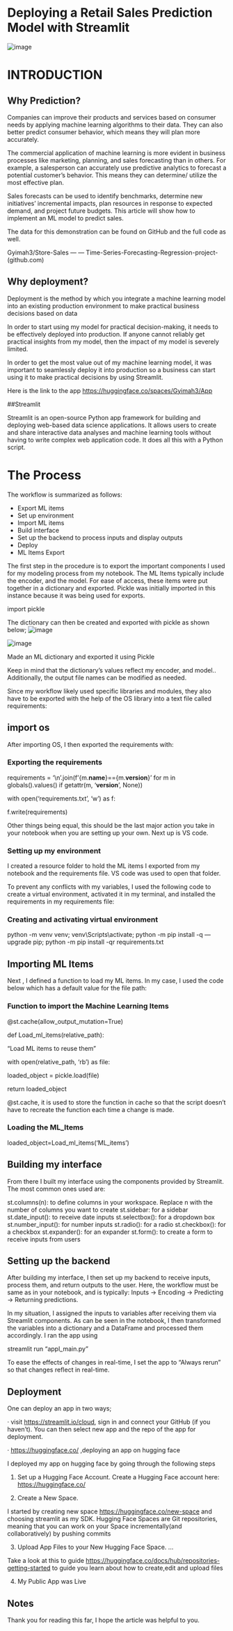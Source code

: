 
# Deploying a Retail Sales Prediction Model with Streamlit
![image](https://th.bing.com/th/id/R.6d386881a09bda6427e3841c2a942f6e?rik=NIxpybYcM0cagg&pid=ImgRaw&r=0)


# INTRODUCTION

## Why Prediction?

Companies can improve their products and services based on consumer needs by applying machine learning algorithms to their data. They can also better predict consumer behavior, which means they will plan more accurately.

The commercial application of machine learning is more evident in business processes like marketing, planning, and sales forecasting than in others. For example, a salesperson can accurately use predictive analytics to forecast a potential customer’s behavior. This means they can determine/ utilize the most effective plan.

Sales forecasts can be used to identify benchmarks, determine new initiatives’ incremental impacts, plan resources in response to expected demand, and project future budgets. This article will show how to implement an ML model to predict sales.

The data for this demonstration can be found on GitHub and the full code as well.

Gyimah3/Store-Sales — — Time-Series-Forecasting-Regression-project- (github.com)

## Why deployment?

Deployment is the method by which you integrate a machine learning model into an existing production environment to make practical business decisions based on data

In order to start using my model for practical decision-making, it needs to be effectively deployed into production. If anyone cannot reliably get practical insights from my model, then the impact of my model is severely limited.

In order to get the most value out of my machine learning model, it was important to seamlessly deploy it into production so a business can start using it to make practical decisions by using Streamlit.

Here is the link to the app https://huggingface.co/spaces/Gyimah3/App

##Streamlit

Streamlit is an open-source Python app framework for building and deploying web-based data science applications. It allows users to create and share interactive data analyses and machine learning tools without having to write complex web application code. It does all this with a Python script.

# The Process

The workflow is summarized as follows:
* Export ML items
* Set up environment
* Import ML items
* Build interface
* Set up the backend to process inputs and display outputs
* Deploy
* ML Items Export

The first step in the procedure is to export the important components I used for my modeling process from my notebook. The ML Items typically include the encoder, and the model. For ease of access, these items were put together in a dictionary and exported. Pickle was initially imported in this instance because it was being used for exports.

import pickle

The dictionary can then be created and exported with pickle as shown below;
![image](https://github.com/Gyimah3/Streamlt_App-For-ML-Model-Project/blob/main/images2/Screenshot%202023-01-03%20150309.png)

![image](https://github.com/Gyimah3/Streamlt_App-For-ML-Model-Project/blob/main/images2/Screenshot%202023-01-02%20190755.png)

Made an ML dictionary and exported it using Pickle

Keep in mind that the dictionary’s values reflect my encoder, and model.. Additionally, the output file names can be modified as needed.

Since my workflow likely used specific libraries and modules, they also have to be exported with the help of the OS library into a text file called requirements:

## import os

After importing OS, I then exported the requirements with:

### Exporting the requirements
requirements = ‘\n’.join(f’{m.__name__}=={m.__version__}’ for m in globals().values() if getattr(m, ‘__version__’, None))

with open(‘requirements.txt’, ‘w’) as f:

f.write(requirements)

Other things being equal, this should be the last major action you take in your notebook when you are setting up your own. Next up is VS code.

### Setting up my environment

I created a resource folder to hold the ML items I exported from my notebook and the requirements file. VS code was used to open that folder.

To prevent any conflicts with my variables, I used the following code to create a virtual environment, activated it in my terminal, and installed the requirements in my requirements file:

### Creating and activating virtual environment
python -m venv venv; venv\Scripts\activate; python -m pip install -q — upgrade pip; python -m pip install -qr requirements.txt

## Importing ML Items
Next , I defined a function to load my ML items. In my case, I used the code below which has a default value for the file path:

### Function to import the Machine Learning Items
@st.cache(allow_output_mutation=True)

def Load_ml_items(relative_path):

“Load ML items to reuse them”

with open(relative_path, ‘rb’) as file:

loaded_object = pickle.load(file)

return loaded_object

@st.cache, it is used to store the function in cache so that the script doesn’t have to recreate the function each time a change is made.

### Loading the ML_Items
loaded_object=Load_ml_items(‘ML_items’)

## Building my interface
From there I built my interface using the components provided by Streamlit. The most common ones used are:

st.columns(n): to define columns in your workspace. Replace n with the number of columns you want to create
st.sidebar: for a sidebar
st.date_input(): to receive date inputs
st.selectbox(): for a dropdown box
st.number_input(): for number inputs
st.radio(): for a radio
st.checkbox(): for a checkbox
st.expander(): for an expander
st.form(): to create a form to receive inputs from users

## Setting up the backend
After building my interface, I then set up my backend to receive inputs, process them, and return outputs to the user. Here, the workflow must be same as in your notebook, and is typically: Inputs -> Encoding -> Predicting -> Returning predictions.

In my situation, I assigned the inputs to variables after receiving them via Streamlit components. As can be seen in the notebook, I then transformed the variables into a dictionary and a DataFrame and processed them accordingly. I ran the app using

streamlit run “appl_main.py”

To ease the effects of changes in real-time, I set the app to “Always rerun” so that changes reflect in real-time.

## Deployment
One can deploy an app in two ways;

· visit https://streamlit.io/cloud, sign in and connect your GitHub (if you haven’t). You can then select new app and the repo of the app for deployment.

· https://huggingface.co/ ,deploying an app on hugging face

I deployed my app on hugging face by going through the following steps

1. Set up a Hugging Face Account. Create a Hugging Face account here: https://huggingface.co/

2. Create a New Space.

I started by creating new space https://huggingface.co/new-space and choosing streamlit as my SDK. Hugging Face Spaces are Git repositories, meaning that you can work on your Space incrementally(and collaboratively) by pushing commits

3. Upload App Files to your New Hugging Face Space. …

Take a look at this to guide https://huggingface.co/docs/hub/repositories-getting-started to guide you learn about how to create,edit and upload files

4. My Public App was Live

## Notes

Thank you for reading this far, I hope the article was helpful to you.
